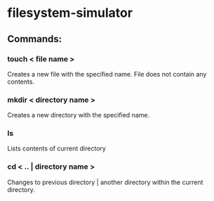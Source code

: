 # filesystem-simulator

## Commands:
### touch < file name >
Creates a new file with the specified name. File does not contain any contents.
### mkdir < directory name >
Creates a new directory with the specified name.
### ls
Lists contents of current directory
### cd < .. | directory name >
Changes to previous directory | another directory within the current directory.
